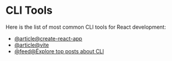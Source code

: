# CLI Tools

Here is the list of most common CLI tools for React development:

- [@article@create-react-app](https://create-react-app.dev)
- [@article@vite](https://vitejs.dev)
- [@feed@Explore top posts about CLI](https://app.daily.dev/tags/cli?ref=roadmapsh)
